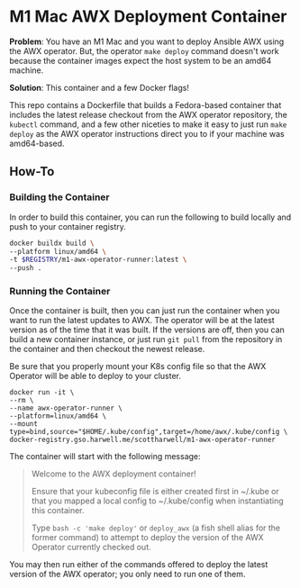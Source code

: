# M1 Mac AWX Deployment Container

**Problem**: You have an M1 Mac and you want to deploy Ansible AWX using the AWX operator.  But, the operator `make deploy` command doesn't work because the container images expect the host system to be an amd64 machine.

**Solution**: This container and a few Docker flags!

This repo contains a Dockerfile that builds a Fedora-based container that includes the latest release checkout from the AWX operator repository, the `kubectl` command, and a few other niceties to make it easy to just run `make deploy` as the AWX operator instructions direct you to if your machine was amd64-based.

## How-To

### Building the Container

In order to build this container, you can run the following to build locally and push to your container registry.

```bash
docker buildx build \
--platform linux/amd64 \
-t $REGISTRY/m1-awx-operator-runner:latest \
--push .
```

### Running the Container

Once the container is built, then you can just run the container when you want to run the latest updates to AWX.  The operator will be at the latest version as of the time that it was built.  If the versions are off, then you can build a new container instance, or just run `git pull` from the repository in the container and then checkout the newest release.

Be sure that you properly mount your K8s config file so that the AWX Operator will be able to deploy to your cluster.

```fish
docker run -it \
--rm \
--name awx-operator-runner \
--platform=linux/amd64 \
--mount type=bind,source="$HOME/.kube/config",target=/home/awx/.kube/config \
docker-registry.gso.harwell.me/scottharwell/m1-awx-operator-runner
```

The container will start with the following message:

> Welcome to the AWX deployment container!
> 
> Ensure that your kubeconfig file is either created first in ~/.kube or that you mapped a local config to ~/.kube/config when instantiating this container.
> 
> Type `bash -c 'make deploy'` or `deploy_awx` (a fish shell alias for the former command) to attempt to deploy the version of the AWX Operator currently checked out.

You may then run either of the commands offered to deploy the latest version of the AWX operator; you only need to run one of them.
